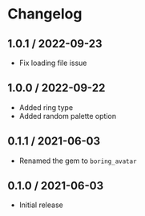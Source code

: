 # Changelog

## 1.0.1 / 2022-09-23

- Fix loading file issue

## 1.0.0 / 2022-09-22

- Added ring type
- Added random palette option

## 0.1.1 / 2021-06-03

- Renamed the gem to `boring_avatar`

## 0.1.0 / 2021-06-03

- Initial release
